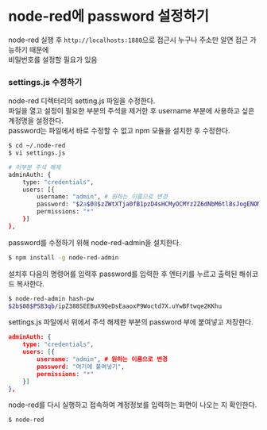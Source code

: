 # node-red에 password 설정하기
node-red 실행 후 `http://localhosts:1880`으로 접근시 누구나 주소만 알면 접근 가능하기 때문에  
비밀번호를 설정할 필요가 있음

### settings.js 수정하기
node-red 디렉터리의 setting.js 파일을 수정한다.  
파일을 열고 설정이 필요한 부분의 주석을 제거한 후 username 부분에 사용하고 싶은 계정명을 설정한다.  
password는 파일에서 바로 수정할 수 없고 npm 모듈을 설치한 후 수정한다.
```bash
$ cd ~/.node-red
$ vi settings.js

# 이부분 주석 해제
adminAuth: {
    type: "credentials",
    users: [{
        username: "admin", # 원하는 이름으로 변경
        password: "$2a$08$zZWtXTja0fB1pzD4sHCMyOCMYz2Z6dNbM6tl8sJogENOMcxWV9DN.",
        permissions: "*"
    }]
},
```

password를 수정하기 위해 node-red-admin을 설치한다.
```bash
$ npm install -g node-red-admin
```

설치후 다음의 명령어를 입력후 password를 입력한 후 엔터키를 누르고 출력된 해쉬코드 복사한다.
```bash
$ node-red-admin hash-pw
$2b$08$PSB3qb/ipZ388SEEBuX9QeDsEaaoxP9Woctd7X.uYwBFtwqe2KKhu
```

settings.js 파일에서 위에서 주석 해제한 부분의 password 부에 붙여넣고 저장한다.
```json
adminAuth: {
    type: "credentials",
    users: [{
        username: "admin", # 원하는 이름으로 변경
        password: "여기에 붙여넣기",
        permissions: "*"
    }]
},
```

node-red를 다시 실행하고 접속하여 계정정보를 입력하는 화면이 나오는 지 확인한다.
```bash
$ node-red
```